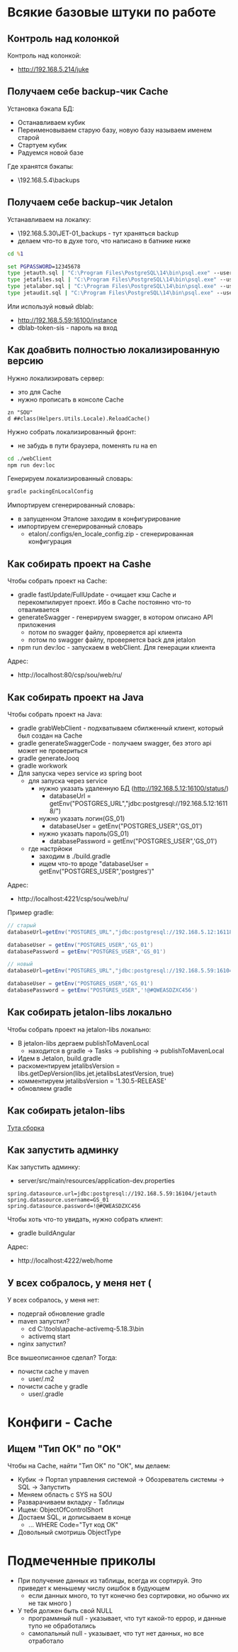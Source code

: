 # Всякие базовые штуки по работе

## Контроль над колонкой

Контроль над колонкой:

-   http://192.168.5.214/juke

## Получаем себе backup-чик Cache

Установка бэкапа БД:

-   Останавливаем кубик
-   Переименовываем старую базу, новую базу называем именем старой
-   Стартуем кубик
-   Радуемся новой базе

Где хранятся бэкапы:

-   \\192.168.5.4\backups

## Получаем себе backup-чик Jetalon

Устанавливаем на локалку:

-   \\192.168.5.30\JET-01_backups - тут храняться backup
-   делаем что-то в духе того, что написано в батнике ниже

```bat
cd %1

set PGPASSWORD=12345678
type jetauth.sql | "C:\Program Files\PostgreSQL\14\bin\psql.exe" --username=postgres --no-password
type jetafiles.sql | "C:\Program Files\PostgreSQL\14\bin\psql.exe" --username=postgres --no-password
type jetalabor.sql | "C:\Program Files\PostgreSQL\14\bin\psql.exe" --username=postgres --no-password
type jetaudit.sql | "C:\Program Files\PostgreSQL\14\bin\psql.exe" --username=postgres --no-password
```

Или используй новый dblab:

-   http://192.168.5.59:16100/instance
-   dblab-token-sis - пароль на вход

## Как доабвить полностью локализированную версию

Нужно локализировать сервер:

-   это для Cache
-   нужно прописать в консоле Cache

```cache
zn "SOU"
d ##class(Helpers.Utils.Locale).ReloadCache()
```

Нужно собрать локализированный фронт:

-   не забудь в пути браузера, поменять ru на en

```bash
cd ./webClient
npm run dev:loc
```

Генерируем локализированный словарь:

```bash
gradle packingEnLocalConfig
```

Импортируем сгенерированный словарь:

-   в запущенном Эталоне заходим в конфигурирование
-   импортируем сгенерированный словарь
    -   etalon/.configs/en_locale_config.zip - сгенерированная конфигурация

## Как собирать проект на Cashe

Чтобы собрать проект на Cache:

-   gradle fastUpdate/FullUpdate - очищает кэш Cache и перекомпилирует проект. Ибо в Cache постоянно что-то отваливается
-   generateSwagger - генерируем swagger, в котором описано API приложения
    -   потом по swagger файлу, проверяется api клиента
    -   потом по swagger файлу, проверяется back для jetalon
-   npm run dev:loc - запускаем в webClient. Для генерации клиента

Адрес:

-   http://localhost:80/csp/sou/web/ru/

## Как собирать проект на Java

Чтобы собрать проект на Java:

-   gradle grabWebClient - подхватываем сбилженный клиент, который был создан на Cache
-   gradle generateSwaggerCode - получаем swagger, без этого api может не провериться
-   gradle generateJooq
-   gradle workwork
-   Для запуска через service из spring boot
    -   для запуска через service
        -   нужно указать удаленную БД (http://192.168.5.12:16100/status/)
            -   databaseUrl = getEnv("POSTGRES_URL","jdbc:postgresql://192.168.5.12:16118/")
        -   нужно указать логин(GS_01)
            -   databaseUser = getEnv("POSTGRES_USER",'GS_01')
        -   нужно указать пароль(GS_01)
            -   databasePassword = getEnv("POSTGRES_USER",'GS_01')
    -   где настрйоки
        -   заходим в ./build.gradle
        -   ищем что-то вроде "databaseUser = getEnv("POSTGRES_USER",'postgres')"

Адрес:

-   http://localhost:4221/csp/sou/web/ru/

Пример gradle:

```gradle
// старый
databaseUrl=getEnv("POSTGRES_URL","jdbc:postgresql://192.168.5.12:16118/")

databaseUser = getEnv("POSTGRES_USER",'GS_01')
databasePassword = getEnv("POSTGRES_USER",'GS_01')

// новый
databaseUrl=getEnv("POSTGRES_URL","jdbc:postgresql://192.168.5.59:16104/")

databaseUser = getEnv("POSTGRES_USER",'GS_01')
databasePassword = getEnv("POSTGRES_USER",'!@#QWEASDZXC456')
```

## Как собирать jetalon-libs локально

Чтобы собрать проект на jetalon-libs локально:

-   В jetalon-libs дергаем publishToMavenLocal
    -   находится в gradle -> Tasks -> publishing -> publishToMavenLocal
-   Идем в Jetalon, build.gradle
-   раскоментируем jetalibsVersion = libs.getDepVersion(libs.jet.jetalibsLatestVersion, true)
-   комментируем jetalibsVersion = '1.30.5-RELEASE'
-   обновляем gradle

## Как собирать jetalon-libs

[Тута сборка](http://servergit:8080/job/libs.java.jetalon/)

## Как запустить админку

Как запустить админку:

-   server/src/main/resources/application-dev.properties

```
spring.datasource.url=jdbc:postgresql://192.168.5.59:16104/jetauth
spring.datasource.username=GS_01
spring.datasource.password=!@#QWEASDZXC456
```

Чтобы хоть что-то увидать, нужно собрать клиент:

-   gradle buildAngular

Адрес:

-   http://localhost:4222/web/home

## У всех собралось, у меня нет (

У всех собралось, у меня нет:

-   подергай обновление gradle
-   maven запустил?
    -   cd C:\tools\apache-activemq-5.18.3\bin
    -   activemq start
-   nginx запустил?

Все вышеописанное сделал? Тогда:

-   почисти cache у maven
    -   user/.m2
-   почисти cache у gradle
    -   user/.gradle

# Конфиги - Cache

## Ищем "Тип ОК" по "ОК"

Чтобы на Cache, найти "Тип ОК" по "ОК", мы делаем:

-   Кубик -> Портал управления системой -> Обозреватель системы -> SQL -> Запустить
-   Меняем область с SYS на SOU
-   Разварачиваем вкладку - Таблицы
-   Ищем: ObjectOfControlShort
-   Достаем SQL, и дописываем в конце
    -   ... WHERE Code="Тут код ОК"
-   Довольный смотришь ObjectType

# Подмеченные приколы

-   При получение данных из таблицы, всегда их сортируй. Это приведет к меньшему числу оишбок в будующем
    -   если данных много, то тут конечно без сортировки, но обычно их не так много )
-   У тебя должен быть свой NULL
    -   программный null - указывает, что тут какой-то еррор, и данные тупо не обработались
    -   самопальный null - указывает, что тут нет данных, но все отработало
